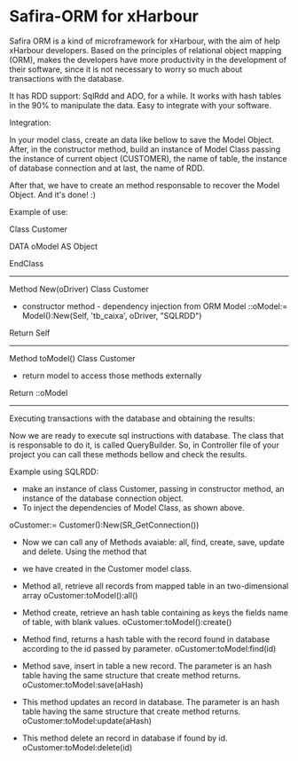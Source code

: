 # Safira-ORM for xHarbour

Safira ORM is a kind of microframework for xHarbour, with the aim of help xHarbour developers. 
Based on the principles of relational object mapping (ORM), makes the developers have more productivity
in the development of their software, since it is not necessary to worry so much about transactions with the database.

It has RDD support: SqlRdd and ADO, for a while.
It works with hash tables in the 90% to manipulate the data.
Easy to integrate with your software.


Integration:

In your model class, create an data like bellow to save the Model Object. After, in the constructor method,
build an instance of Model Class passing the instance of current object (CUSTOMER), the name of table, the instance of
database connection and at last, the name of RDD.

After that, we have to create an method responsable to recover the Model Object. And it's done! :)

Example of use:

Class Customer
  
  DATA oModel AS Object 
  
EndClass

*****************************************************************

Method New(oDriver) Class Customer

* constructor method - dependency injection from ORM Model
::oModel:= Model():New(Self, 'tb_caixa', oDriver, "SQLRDD")
	
Return Self

*****************************************************************
Method toModel() Class Customer

* return model to access those methods externally

Return ::oModel

*****************************************************************


Executing transactions with the database and obtaining the results:

Now we are ready to execute sql instructions with database. The class that is responsable to do it, is called QueryBuilder.
So, in Controller file of your project you can call these methods bellow and check the results. 

Example using SQLRDD:

* make an instance of class Customer, passing in constructor method, an instance of the database connection object. 
* To inject the dependencies of Model Class, as shown above.

oCustomer:= Customer():New(SR_GetConnection())

* Now we can call any of Methods avaiable: all, find, create, save, update and delete. Using the method that
* we have created in the Customer model class.


* Method all, retrieve all records from mapped table in an two-dimensional array
oCustomer:toModel():all() 

* Method create, retrieve an hash table containing as keys the fields name of table, with blank values.
oCustomer:toModel():create() 

* Method find, returns a hash table with the record found in database according to the id passed by parameter.
oCustomer:toModel:find(id) 

*	Method save, insert in table a new record. The parameter is an hash table having the same structure that create method returns.
oCustomer:toModel:save(aHash) 
	
*	This method updates an record in database. The parameter is an hash table having the same structure that create method returns.
oCustomer:toModel:update(aHash) 

* This method delete an record in database if found by id.
oCustomer:toModel:delete(id) 













